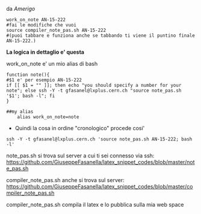 da *Amerigo*

```
work_on_note AN-15-222
#fai le modifiche che vuoi
source compiler_note_pas.sh AN-15-222
#(puoi tabbare e funziona anche se tabbando ti viene il puntino finale AN-15-222.)
```

**La logica in dettaglio e' questa**


work_on_note e' un mio alias di bash

```
function note(){
#$1 e' per esempio AN-15-222
if [[ $1 = "" ]]; then echo "you should specify a number for your note"; else ssh -Y -t gfasanel@lxplus.cern.ch "source note_pas.sh '$1'; bash -l"; fi
}

##my alias                                                                                                        
    alias work_on_note=note
```

* Quindi la cosa in ordine "cronologico" procede cosi'

```
ssh -Y -t gfasanel@lxplus.cern.ch 'source note_pas.sh AN-15-222; bash -l'
```

note_pas.sh si trova sul server a cui ti sei connesso via ssh:  https://github.com/GiuseppeFasanella/latex_snippet_codes/blob/master/note_pas.sh

compiler_note_pas.sh anche si trova sul server:
https://github.com/GiuseppeFasanella/latex_snippet_codes/blob/master/compiler_note_pas.sh

compiler_note_pas.sh compila il latex e lo pubblica sulla mia web space



